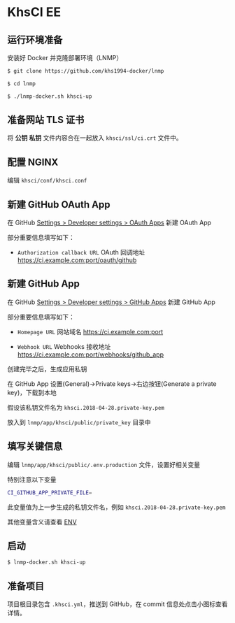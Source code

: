 # KhsCI EE

## 运行环境准备

安装好 Docker 并克隆部署环境（LNMP）

```bash
$ git clone https://github.com/khs1994-docker/lnmp

$ cd lnmp

$ ./lnmp-docker.sh khsci-up
```

## 准备网站 TLS 证书

将 **公钥** **私钥** 文件内容合在一起放入 `khsci/ssl/ci.crt` 文件中。

## 配置 NGINX

编辑 `khsci/conf/khsci.conf`

## 新建 GitHub OAuth App

在 GitHub [Settings > Developer settings > OAuth Apps](https://github.com/settings/applications/new) 新建 OAuth App

部分重要信息填写如下：

* `Authorization callback URL` OAuth 回调地址 https://ci.example.com:port/oauth/github

## 新建 GitHub App

在 GitHub [Settings > Developer settings > GitHub Apps](https://github.com/settings/apps/new) 新建 GitHub App

部分重要信息填写如下：

* `Homepage URL` 网站域名 https://ci.example.com:port

* `Webhook URL` Webhooks 接收地址 https://ci.example.com:port/webhooks/github_app

创建完毕之后，生成应用私钥

在 GitHub App 设置(General)->Private keys->右边按钮(Generate a private key)，下载到本地

假设该私钥文件名为 `khsci.2018-04-28.private-key.pem`

放入到 `lnmp/app/khsci/public/private_key` 目录中

## 填写关键信息

编辑 `lnmp/app/khsci/public/.env.production` 文件，设置好相关变量

特别注意以下变量

```bash
CI_GITHUB_APP_PRIVATE_FILE=
```

此变量值为上一步生成的私钥文件名，例如 `khsci.2018-04-28.private-key.pem`

其他变量含义请查看 [ENV](env.md)

## 启动

```bash
$ lnmp-docker.sh khsci-up
```

## 准备项目

项目根目录包含 `.khsci.yml`，推送到 GitHub，在 commit 信息处点击小图标查看详情。
